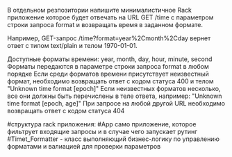 

В отдельном резпозитории напишите минималистичное Rack приложение которое будет отвечать на
URL GET /time с параметром строки запроса format и возвращать время в заданном формате.

Например, GET-запрос
/time?format=year%2Cmonth%2Cday вернет ответ с типом text/plain и телом 1970-01-01.

Доступные форматы времени: year, month, day, hour, minute, second Форматы передаются в параметре строки запроса format в любом порядке Если среди форматов времени присутствует неизвестный формат, необходимо возвращать ответ с кодом статуса 400 и телом "Unknown time format [epoch]" Если неизвестных форматов несколько, все они должны быть перечислены в теле ответа, например: "Unknown time format [epoch, age]" При запросе на любой другой URL необходимо возвращать ответ с кодом статуса 404

#структура rack приложения:
#App само приложение, которое фильтрует входящие запросы и в случае чего запускает рутинг
#Timet_Formatter - класс выполняющий бизнес-логику по управлению форматами и валиацией для проверки параметров
